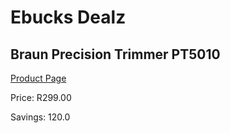 
# Ebucks Dealz
## Braun Precision Trimmer PT5010
[Product Page](https://www.ebucks.com/web/shop/productSelected.do?prodId=1135732244&catId=1186081080)

Price: R299.00

Savings: 120.0


	